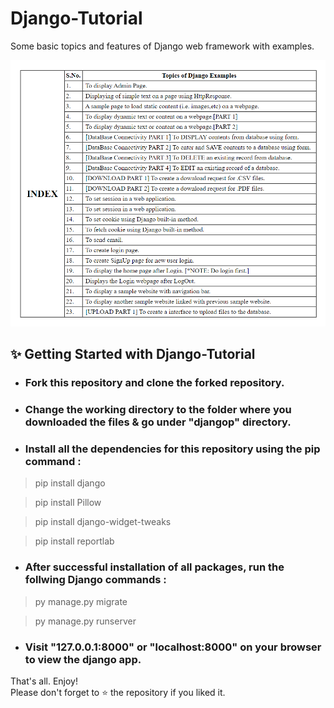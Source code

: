 # Django-Tutorial
Some basic topics and features of Django web framework with examples.

![Index of Django-Tutorial](https://raw.githubusercontent.com/saurav0001kumar/Django-Tutorial/master/django-tutorial-index.png)

## ✨ Getting Started with Django-Tutorial

* ### Fork this repository and clone the forked repository.

* ### Change the working directory to the folder where you downloaded the files & go under "djangop" directory.

* ### Install all the dependencies for this repository using the pip command :

>  pip install django  

>  pip install Pillow  

>  pip install django-widget-tweaks  

>  pip install reportlab  

* ### After successful installation of all packages, run the follwing Django commands :

>  py manage.py migrate  

>  py manage.py runserver  

* ### Visit "127.0.0.1:8000" or "localhost:8000" on your browser to view the django app.  

That's all. Enjoy!  
Please don't forget to ⭐ the repository if you liked it.
